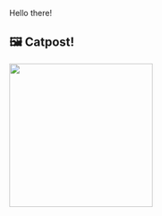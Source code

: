 Hello there!



## 🖼️ Catpost!

<sub>
    <img src="https://cdn2.thecatapi.com/images/krx9PtesV.jpg" height="256">
</sub>

